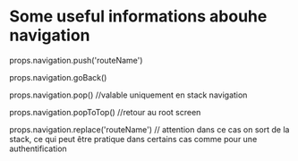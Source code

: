 # Some useful informations abouhe navigation 

props.navigation.push('routeName')

props.navigation.goBack() 

props.navigation.pop() //valable uniquement en stack navigation

props.navigation.popToTop() //retour au root screen 

props.navigation.replace('routeName') // attention dans ce cas on sort de la stack, ce qui peut être pratique 
dans certains cas comme pour une authentification 
